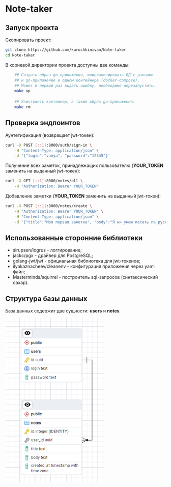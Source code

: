 # Note-taker 

## Запуск проекта

Скопировать проект:
```bash
git clone https://github.com/kurochkinivan/Note-taker
cd Note-taker
```

В корневой директории проекта доступны две команды:
```bash
    ## Создать образ go-приложения, инициализировать БД с данными
    ## и go-приложение в одном контейнере (docker-compose).
    ## Может в первый раз выдать ошибку, необходимо перезапустить.
    make up

    ## Уничтожить контейнер, а также образ go-приложения.
    make rm
```

## Проверка эндпоинтов

Аунтетификация (возвращает jwt-токен):
```bash 
curl -X POST [::1]:8000/auth/sign-in \
    -H "Content-Type: application/json" \
    -d '{"login":"vanya", "password":"12345"}' 
```

Получение всех заметок, принадлежащих пользователю (**YOUR_TOKEN** заменить на выданный jwt-токен):
```bash
curl -X GET [::1]:8000/notes/all \
    -H "Authorization: Bearer YOUR_TOKEN" 
```

Добавление заметки (**YOUR_TOKEN** заменить на выданный jwt-токен):
```bash
curl -X POST [::1]:8000/notes/create \
    -H "Authorization: Bearer YOUR_TOKEN" \
    -H "Content-Type: application/json" \
    -d '{"title":"Моя первая заметка", "body":"Я ни умею песать па русски"}' 
```

## Использованные сторонние библиотеки

* sirupsen/logrus - логгирование;
* jackc/pgx - драйвер для PostgreSQL;
* golang-jwt/jwt - официальная библиотека для jwt-токенов;
* ilyakaznacheev/cleanenv - конфигурация приложения через yaml файл;
* Masterminds/squirrel - построитель sql-запросов (синтаксический сахар).

## Структура базы данных

База данных содержит две сущности: **users** и **notes**.

![erd for database](readme/erd.png)
